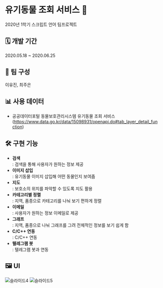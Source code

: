 # 유기동물 조회 서비스 🐾 

2020년 1학기 스크립트 언어 팀프로젝트

## **🗓 개발 기간**

2020.05.18 ~ 2020.06.25

## **🤝 팀 구성**

이유진, 최주은

## **📊 사용 데이터**
- 공공데이터포털 동물보호관리시스템 유기동물 조회 서비스<br>
  (https://www.data.go.kr/data/15098931/openapi.do#tab_layer_detail_function)

## **🛠 구현 기능**
- **검색**<br>
: 검색을 통해 사용자가 원하는 정보 제공
- **이미지 삽입**<br>
: 유기동물 이미지 삽입해 어떤 동물인지 보여줌
- **지도**<br>
: 보호소의 위치를 파악할 수 있도록 지도 활용
- **카테고리별 정렬**<br>
: 지역, 품종으로 카테고리를 나눠 보기 편하게 정렬
- **이메일**<br>
: 사용자가 원하는 정보 이메일로 제공
- **그래프**<br>
: 지역, 품종으로 나눠 그래프를 그려 전체적인 정보를 보기 쉽게 함
- **C/C++ 연동**<br>
: C/C++ 연동
- **텔레그램 봇**<br>
: 텔레그램 봇과 연동

## **🖼 UI**
![슬라이드4](https://github.com/211dbwls/project/assets/65964035/f350e01c-40ae-4857-b25c-9e46b75f764f)
![슬라이드5](https://github.com/211dbwls/project/assets/65964035/fc9eaffa-8df2-4e3a-85f3-0eb9b0809798)
